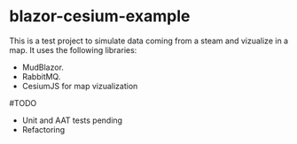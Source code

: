 # blazor-cesium-example

This is a test project to simulate data coming from a steam and vizualize in a map. It uses the following libraries:

- MudBlazor.
- RabbitMQ.
- CesiumJS for map vizualization

#TODO
- Unit and AAT tests pending
- Refactoring
